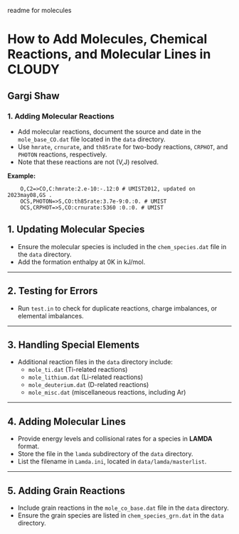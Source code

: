 readme for molecules
# How to Add Molecules, Chemical Reactions, and Molecular Lines in CLOUDY

## Gargi Shaw

### 1. Adding Molecular Reactions
- Add molecular reactions, document the source and date in the `mole_base_CO.dat` file located in the `data` directory.
- Use `hmrate`, `crnurate`, and `th85rate` for two-body reactions, `CRPHOT`, and `PHOTON` reactions, respectively.
- Note that these reactions are not (V,J) resolved.

**Example:**
```plaintext
    O,C2=>CO,C:hmrate:2.e-10:-.12:0 # UMIST2012, updated on 2023may08,GS .
    OCS,PHOTON=>S,CO:th85rate:3.7e-9:0.:0. # UMIST
    OCS,CRPHOT=>S,CO:crnurate:5360 :0.:0. # UMIST
```


## 1. Updating Molecular Species
- Ensure the molecular species is included in the `chem_species.dat` file in the `data` directory. 
- Add the formation enthalpy at 0K in kJ/mol. 

---

## 2. Testing for Errors
- Run `test.in` to check for duplicate reactions, charge imbalances, or elemental imbalances. 

---

## 3. Handling Special Elements
- Additional reaction files in the `data` directory include: 
  - `mole_ti.dat` (Ti-related reactions) 
  - `mole_lithium.dat` (Li-related reactions) 
  - `mole_deuterium.dat` (D-related reactions) 
  - `mole_misc.dat` (miscellaneous reactions, including Ar) 

---

## 4. Adding Molecular Lines
- Provide energy levels and collisional rates for a species in **LAMDA** format. 
- Store the file in the `lamda` subdirectory of the `data` directory. 
- List the filename in `Lamda.ini`, located in `data/lamda/masterlist`. 

---

## 5. Adding Grain Reactions
- Include grain reactions in the `mole_co_base.dat` file in the `data` directory. 
- Ensure the grain species are listed in `chem_species_grn.dat` in the `data` directory. 
